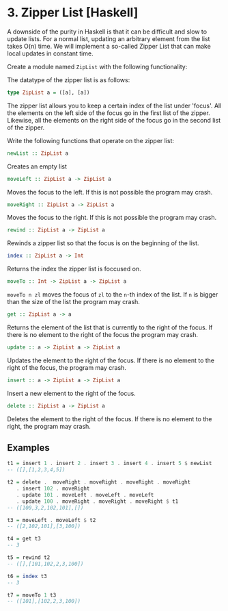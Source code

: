 # 3. Zipper List [Haskell]

A downside of the purity in Haskell is that it can be difficult and slow to update lists. For a normal list,
updating an arbitrary element from the list takes O(n) time. We will implement a so-called Zipper List that
can make local updates in constant time.

Create a module named `ZipList` with the following functionality:

The datatype of the zipper list is as follows:

```haskell
type ZipList a = ([a], [a])
```
The zipper list allows you to keep a certain index of the list under 'focus'.
All the elements on the left side of the focus go in the first list of the zipper.
Likewise, all the elements on the right side of the focus go in the second list of the zipper.

Write the following functions that operate on the zipper list:

```haskell
newList :: ZipList a
```

Creates an empty list

```haskell
moveLeft :: ZipList a -> ZipList a
```
Moves the focus to the left. If this is not possible the program may crash.

```haskell
moveRight :: ZipList a -> ZipList a
```
Moves the focus to the right. If this is not possible the program may crash.

```haskell
rewind :: ZipList a -> ZipList a
```
Rewinds a zipper list so that the focus is on the beginning of the list.

```haskell
index :: ZipList a -> Int
```
Returns the index the zipper list is foccused on.

```haskell
moveTo :: Int -> ZipList a -> ZipList a
```
`moveTo n zl` moves the focus of `zl` to the `n`-th index of the list. If `n` is bigger than the size of the list the program may crash.

```haskell
get :: ZipList a -> a
```
Returns the element of the list that is currently to the right of the focus. If there is no element to the right of the focus the program may crash.

```haskell
update :: a -> ZipList a -> ZipList a
```
Updates the element to the right of the focus. If there is no element to the right of the focus, the program may crash.

```haskell
insert :: a -> ZipList a -> ZipList a
```
Insert a new element to the right of the focus.

```haskell
delete :: ZipList a -> ZipList a
```
Deletes the element to the right of the focus. If there is no element to the right, the program may crash.

## Examples
```haskell
t1 = insert 1 . insert 2 . insert 3 . insert 4 . insert 5 $ newList
-- ([],[1,2,3,4,5])

t2 = delete .  moveRight . moveRight . moveRight . moveRight
   . insert 102 . moveRight
   . update 101 . moveLeft . moveLeft . moveLeft
   . update 100 . moveRight . moveRight . moveRight $ t1
-- ([100,3,2,102,101],[])

t3 = moveLeft . moveLeft $ t2
-- ([2,102,101],[3,100])

t4 = get t3
-- 3

t5 = rewind t2
-- ([],[101,102,2,3,100])

t6 = index t3
-- 3

t7 = moveTo 1 t3
-- ([101],[102,2,3,100])
```
